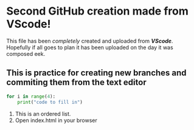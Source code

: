 # Second GitHub creation made from VScode!

This file has been *completely* created and uploaded from **_VScode_**.
Hopefully if all goes to plan it has been uploaded on the day it was composed eek.

## This is practice for creating new branches and commiting them from the text editor

```Python
for i in range(4):
    print("code to fill in")
```

1. This is an ordered list.
2. Open index.html in your browser